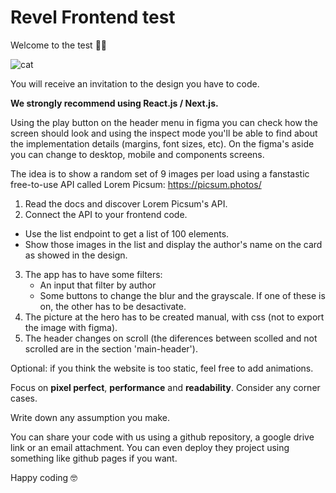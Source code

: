 
# Revel Frontend test

Welcome to the test 👋🏼

![cat](https://i.postimg.cc/kXtSXKM2/119083418-106685401183203-7909642593758319217-n.jpg)

You will receive an invitation to the design you have to code. 

**We strongly recommend using React.js / Next.js.**

Using the play button on the header menu in figma you can check how the screen should look and using the inspect mode you'll be able to find about the implementation details (margins, font sizes, etc).
On the figma's aside you can change to desktop,  mobile and components screens.

The idea is to show a random set of 9 images per load using a fanstastic free-to-use API called Lorem Picsum: https://picsum.photos/

1. Read the docs and discover Lorem Picsum's API.
2. Connect the API to your frontend code.
  - Use the list endpoint to get a list of 100 elements.
  - Show those images in the list and display the author's name on the card as showed in the design.
3. The app has to have some filters: 
	- An input that filter by author
	- Some buttons to change the blur and the grayscale. If one of these is on, the 		other has to be desactivate.
4. The picture at the hero has to be created manual, with css (not to export the image with figma).
5. The header changes on scroll (the diferences between scolled and not scrolled are in the section 'main-header').


Optional: if you think the website is too static, feel free to add animations.


Focus on  **pixel perfect**, **performance** and **readability**. Consider any corner cases.

Write down any assumption you make.

You can share your code with us using a github repository, a google drive link or an email attachment. You can even deploy they project using something like github pages if you want.

Happy coding 🤓

